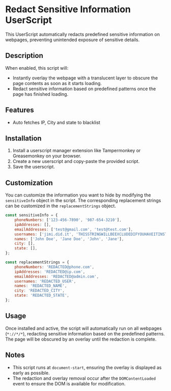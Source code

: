 # Redact Sensitive Information UserScript

This UserScript automatically redacts predefined sensitive information on webpages, preventing unintended exposure of sensitive details.

## Description
When enabled, this script will:
- Instantly overlay the webpage with a translucent layer to obscure the page contents as soon as it starts loading.
- Redact sensitive information based on predefined patterns once the page has finished loading.

## Features
- Auto fetches IP, City and state to blacklist

## Installation
1. Install a userscript manager extension like Tampermonkey or Greasemonkey on your browser.
2. Create a new userscript and copy-paste the provided script.
3. Save the userscript.

## Customization
You can customize the information you want to hide by modifying the `sensitiveInfo` object in the script. The corresponding replacement strings can be customized in the `replacementStrings` object.

```javascript
const sensitiveInfo = {
    phoneNumbers: ['123-456-7890', '987-654-3210'],
    ipAddresses: [],
    emailAddresses: ['test@gmail.com', 'test@test.com'],
    usernames: ['jimi.did.it', 'THISSTRINGWILLBEEXCLUDEDIFYOUHAVEITINSTALLED'],
    names: ['John Doe', 'Jane Doe', 'John', 'Jane'],
    city: [],
    state: [],
};

const replacementStrings = {
    phoneNumbers: 'REDACTED@phone.com',
    ipAddresses: 'REDACTED@ip.com',
    emailAddresses: 'REDACTED@admin.com',
    usernames: 'REDACTED_USER',
    names: 'REDACTED_NAME',
    city: 'REDACTED_CITY',
    state: 'REDACTED_STATE',
};
```

## Usage
Once installed and active, the script will automatically run on all webpages (`*://*/*`), redacting sensitive information based on the predefined patterns. The page will be obscured by an overlay until the redaction is complete.

## Notes
- This script runs at `document-start`, ensuring the overlay is displayed as early as possible.
- The redaction and overlay removal occur after the `DOMContentLoaded` event to ensure the DOM is available for modification.